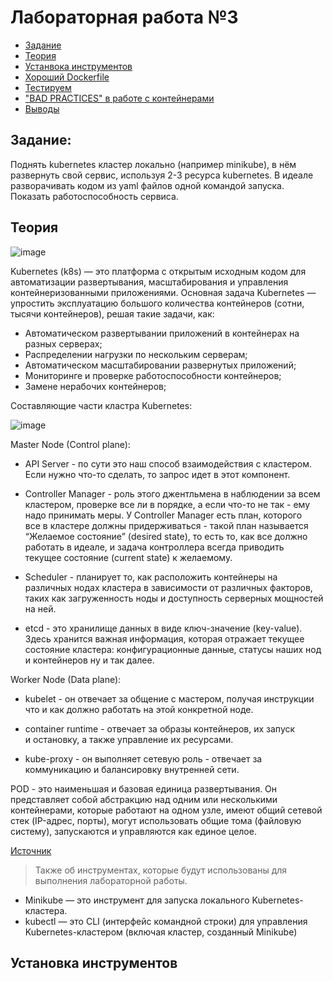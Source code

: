 # Лабораторная работа №3

- [Задание](#задание)
- [Теория](#теория)
- [Устанвока инструментов](#установка-инструментов)
- [Хороший Dockerfile](#хороший-dockerfile)
- [Тестируем](#тестируем)
- ["BAD PRACTICES" в работе с контейнерами]("bad-practices"-в-работе-с-контейнерами)
- [Выводы](#выводы)

## Задание: 

Поднять kubernetes кластер локально (например minikube), в нём развернуть свой сервис, используя 2-3 ресурса kubernetes. В идеале разворачивать кодом из yaml файлов одной командой запуска. Показать работоспособность сервиса.

## Теория

![image](https://github.com/user-attachments/assets/7f76e69e-d349-41a6-b8dd-40e44bae0668)

Kubernetes (k8s) — это платформа с открытым исходным кодом для автоматизации развертывания, масштабирования и управления контейнеризованными приложениями. Основная задача Kubernetes — упростить эксплуатацию большого количества контейнеров (сотни, тысячи контейнеров), решая такие задачи, как:

* Автоматическом развертывании приложений в контейнерах на разных серверах;
* Распределении нагрузки по нескольким серверам;
* Автоматическом масштабировании развернутых приложений;
* Мониторинге и проверке работоспособности контейнеров;
* Замене нерабочих контейнеров;

Составляющие части кластра Kubernetes:

![image](https://github.com/user-attachments/assets/113cbb9a-9245-408d-9d65-d60591349863)

Master Node (Control plane):

* API Server - по сути это наш способ взаимодействия с кластером. Если нужно что-то сделать, то запрос идет в этот компонент.

* Controller Manager - роль этого джентльмена в наблюдении за всем кластером, проверке все ли в порядке, а если что-то не так - ему надо принимать меры. У Controller Manager есть план, которого все в кластере должны придерживаться - такой план называется “Желаемое состояние” (desired state), то есть то, как все должно работать в идеале, и задача контроллера всегда приводить текущее состояние (current state) к желаемому.

* Scheduler - планирует то, как расположить контейнеры на различных нодах кластера в зависимости от различных факторов, таких как загруженность ноды и доступность серверных мощностей на ней.

* etcd - это хранилище данных в виде ключ-значение (key-value). Здесь хранится важная информация, которая отражает текущее состояние кластера: конфигурационные данные, статусы наших нод и контейнеров ну и так далее.

Worker Node (Data plane):

* kubelet - он отвечает за общение с мастером, получая инструкции что и как должно работать на этой конкретной ноде.

* container runtime - отвечает за образы контейнеров, их запуск и остановку, а также управление их ресурсами.

* kube-proxy - он выполняет сетевую роль - отвечает за коммуникацию и балансировку внутренней сети.

POD - это наименьшая и базовая единица развертывания. Он представляет собой абстракцию над одним или несколькими контейнерами, которые работают на одном узле, имеют общий сетевой стек (IP-адрес, порты), могут использовать общие тома (файловую систему), запускаются и управляются как единое целое.

[Источник](https://www.youtube.com/watch?v=klmpiHLSuXA&ab_channel=MerionAcademy)

> Также об инструментах, которые будут использованы для выполнения лабораторной работы.

* Minikube — это инструмент для запуска локального Kubernetes-кластера.
* kubectl — это CLI (интерфейс командной строки) для управления Kubernetes-кластером (включая кластер, созданный Minikube)

## Установка инструментов
